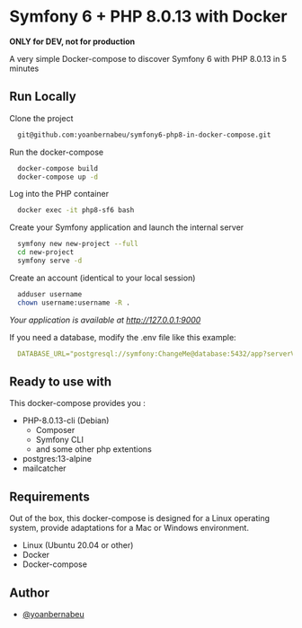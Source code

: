 
# Symfony 6 + PHP 8.0.13 with Docker

**ONLY for DEV, not for production**

A very simple Docker-compose to discover Symfony 6 with PHP 8.0.13 in 5 minutes
## Run Locally

Clone the project

```bash
  git@github.com:yoanbernabeu/symfony6-php8-in-docker-compose.git
```

Run the docker-compose

```bash
  docker-compose build
  docker-compose up -d
```

Log into the PHP container

```bash
  docker exec -it php8-sf6 bash
```

Create your Symfony application and launch the internal server

```bash
  symfony new new-project --full
  cd new-project
  symfony serve -d
```

Create an account (identical to your local session)

```bash
  adduser username
  chown username:username -R .
```

*Your application is available at http://127.0.0.1:9000*

If you need a database, modify the .env file like this example:

```yaml
  DATABASE_URL="postgresql://symfony:ChangeMe@database:5432/app?serverVersion=13&charset=utf8"
```

## Ready to use with

This docker-compose provides you :

- PHP-8.0.13-cli (Debian)
    - Composer
    - Symfony CLI
    - and some other php extentions
- postgres:13-alpine
- mailcatcher


## Requirements

Out of the box, this docker-compose is designed for a Linux operating system, provide adaptations for a Mac or Windows environment.

- Linux (Ubuntu 20.04 or other)
- Docker
- Docker-compose
## Author

- [@yoanbernabeu](https://github.com/yoanbernabeu)

